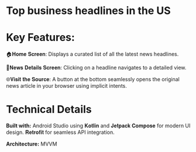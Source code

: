 # **Top business headlines in the US**
# **Key Features:**

🏠𝐇𝐨𝐦𝐞 𝐒𝐜𝐫𝐞𝐞𝐧: Displays a curated list of all the latest news headlines.

📰𝐍𝐞𝐰𝐬 𝐃𝐞𝐭𝐚𝐢𝐥𝐬 𝐒𝐜𝐫𝐞𝐞𝐧: Clicking on a headline navigates to a detailed view.

🌐𝐕𝐢𝐬𝐢𝐭 𝐭𝐡𝐞 𝐒𝐨𝐮𝐫𝐜𝐞: A button at the bottom seamlessly opens the original news article in your browser using implicit intents.

# **Technical Details**

**Built with:** Android Studio using 𝐊𝐨𝐭𝐥𝐢𝐧 and 𝐉𝐞𝐭𝐩𝐚𝐜𝐤 𝐂𝐨𝐦𝐩𝐨𝐬𝐞 for modern UI design.
                𝐑𝐞𝐭𝐫𝐨𝐟𝐢𝐭 for seamless API integration.

**Architecture:** MVVM
